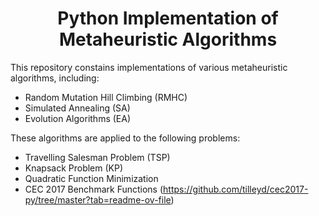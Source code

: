 <h1 align="center"> Python Implementation of Metaheuristic Algorithms </h1>

This repository constains implementations of various metaheuristic algorithms, including:

- Random Mutation Hill Climbing (RMHC)
- Simulated Annealing (SA)
- Evolution Algorithms (EA)

These algorithms are applied to the following problems:

- Travelling Salesman Problem (TSP)
- Knapsack Problem (KP)
- Quadratic Function Minimization
- CEC 2017 Benchmark Functions (https://github.com/tilleyd/cec2017-py/tree/master?tab=readme-ov-file)

